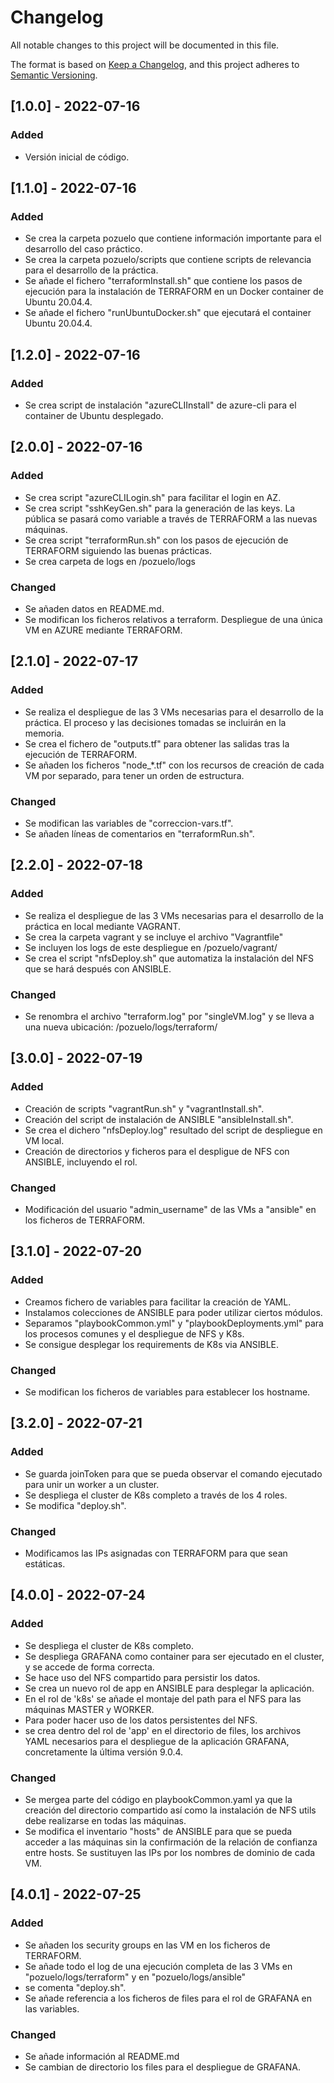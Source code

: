 # Changelog
All notable changes to this project will be documented in this file.

The format is based on [Keep a Changelog](https://keepachangelog.com/en/1.0.0/),
and this project adheres to [Semantic Versioning](https://semver.org/spec/v2.0.0.html).

## [1.0.0] - 2022-07-16
### Added
- Versión inicial de código.

## [1.1.0] - 2022-07-16
### Added
- Se crea la carpeta pozuelo que contiene información importante para el desarrollo del caso práctico.
- Se crea la carpeta pozuelo/scripts que contiene scripts de relevancia para el desarrollo de la práctica.
- Se añade el fichero "terraformInstall.sh" que contiene los pasos de ejecución para la instalación de TERRAFORM en un Docker container de Ubuntu 20.04.4.
- Se añade el fichero "runUbuntuDocker.sh" que ejecutará el container Ubuntu 20.04.4.

## [1.2.0] - 2022-07-16
### Added
- Se crea script de instalación "azureCLIInstall" de azure-cli para el container de Ubuntu desplegado.

## [2.0.0] - 2022-07-16
### Added
- Se crea script "azureCLILogin.sh" para facilitar el login en AZ.
- Se crea script "sshKeyGen.sh" para la generación de las keys. La pública se pasará como variable a través de TERRAFORM a las nuevas máquinas.
- Se crea script "terraformRun.sh" con los pasos de ejecución de TERRAFORM siguiendo las buenas prácticas.
- Se crea carpeta de logs en /pozuelo/logs

### Changed
- Se añaden datos en README.md.
- Se modifican los ficheros relativos a terraform. Despliegue de una única VM en AZURE mediante TERRAFORM.

## [2.1.0] - 2022-07-17
### Added
- Se realiza el despliegue de las 3 VMs necesarias para el desarrollo de la práctica. El proceso y las decisiones tomadas se incluirán en la memoria.
- Se crea el fichero de "outputs.tf" para obtener las salidas tras la ejecución de TERRAFORM.
- Se añaden los ficheros "node_*.tf" con los recursos de creación de cada VM por separado, para tener un orden de estructura.

### Changed
- Se modifican las variables de "correccion-vars.tf".
- Se añaden líneas de comentarios en "terraformRun.sh".

## [2.2.0] - 2022-07-18
### Added
- Se realiza el despliegue de las 3 VMs necesarias para el desarrollo de la práctica en local mediante VAGRANT.
- Se crea la carpeta vagrant y se incluye el archivo "Vagrantfile"
- Se incluyen los logs de este despliegue en /pozuelo/vagrant/
- Se crea el script "nfsDeploy.sh" que automatiza la instalación del NFS que se hará después con ANSIBLE.

### Changed
- Se renombra el archivo "terraform.log" por "singleVM.log" y se lleva a una nueva ubicación: /pozuelo/logs/terraform/

## [3.0.0] - 2022-07-19
### Added
- Creación de scripts "vagrantRun.sh" y "vagrantInstall.sh".
- Creación del script de instalación de ANSIBLE "ansibleInstall.sh".
- Se crea el dichero "nfsDeploy.log" resultado del script de despliegue en VM local.
- Creación de directorios y ficheros para el despligue de NFS con ANSIBLE, incluyendo el rol.

### Changed
- Modificación del usuario "admin_username" de las VMs a "ansible" en los ficheros de TERRAFORM.

## [3.1.0] - 2022-07-20
### Added
- Creamos fichero de variables para facilitar la creación de YAML.
- Instalamos colecciones de ANSIBLE para poder utilizar ciertos módulos.
- Separamos "playbookCommon.yml" y "playbookDeployments.yml" para los procesos comunes y el despliegue de NFS y K8s.
- Se consigue desplegar los requirements de K8s via ANSIBLE.

### Changed
- Se modifican los ficheros de variables para establecer los hostname.

## [3.2.0] - 2022-07-21
### Added
- Se guarda joinToken para que se pueda observar el comando ejecutado para unir un worker a un cluster.
- Se despliega el cluster de K8s completo a través de los 4 roles.
- Se modifica "deploy.sh".

### Changed
- Modificamos las IPs asignadas con TERRAFORM para que sean estáticas.

## [4.0.0] - 2022-07-24
### Added
- Se despliega el cluster de K8s completo.
- Se despliega GRAFANA como container para ser ejecutado en el cluster, y se accede de forma correcta.
- Se hace uso del NFS compartido para persistir los datos.
- Se crea un nuevo rol de app en ANSIBLE para desplegar la aplicación.
- En el rol de 'k8s' se añade el montaje del path para el NFS para las máquinas MASTER y WORKER.
- Para poder hacer uso de los datos persistentes del NFS.
- se crea dentro del rol de 'app' en el directorio de files, los archivos YAML necesarios para el despliegue de la aplicación GRAFANA, concretamente la última versión 9.0.4.

### Changed
- Se mergea parte del código en playbookCommon.yaml ya que la creación del directorio compartido así como la instalación de NFS utils debe realizarse en todas las máquinas.
- Se modifica el inventario "hosts" de ANSIBLE para que se pueda acceder a las máquinas sin la confirmación de la relación de confianza entre hosts. Se sustituyen las IPs por los nombres de dominio de cada VM.

## [4.0.1] - 2022-07-25
### Added
- Se añaden los security groups en las VM en los ficheros de TERRAFORM.
- Se añade todo el log de una ejecución completa de las 3 VMs en "pozuelo/logs/terraform" y en "pozuelo/logs/ansible"
- se comenta "deploy.sh".
- Se añade referencia a los ficheros de files para el rol de GRAFANA en las variables.

### Changed
- Se añade información al README.md
- Se cambian de directorio los files para el despliegue de GRAFANA.